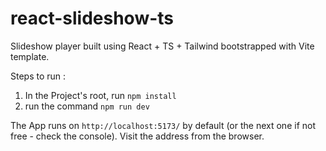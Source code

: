 # react-slideshow-ts
Slideshow player built using React + TS + Tailwind bootstrapped with Vite template.

Steps to run :
1. In the Project's root, run `npm install`
2. run the command `npm run dev`
   
The App runs on `http://localhost:5173/` by default (or the next one if not free - check the console). Visit the address from the browser.
